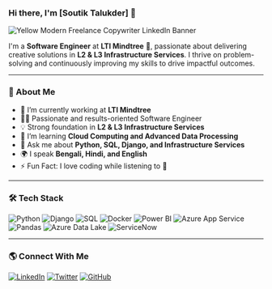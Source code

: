 ### Hi there, I'm [Soutik Talukder] 👋
 
![Yellow Modern Freelance Copywriter LinkedIn Banner](https://github.com/user-attachments/assets/fac3aee8-2b62-4a1e-baa8-2926361640b8)

 
I'm a **Software Engineer** at **LTI Mindtree** 🚀, passionate about delivering creative solutions in **L2 & L3 Infrastructure Services**. I thrive on problem-solving and continuously improving my skills to drive impactful outcomes.
 
---
 
### 🚀 About Me
- 🔭 I’m currently working at **LTI Mindtree**
- 👨‍💻 Passionate and results-oriented Software Engineer
- 💡 Strong foundation in **L2 & L3 Infrastructure Services**
- 🌱 I’m learning **Cloud Computing and Advanced Data Processing**
- 💬 Ask me about **Python, SQL, Django, and Infrastructure Services**
- 🌍 I speak **Bengali, Hindi, and English**
- ⚡ Fun Fact: I love coding while listening to 🎵
 
---
 
### 🛠️ Tech Stack
 
![Python](https://img.shields.io/badge/Python-3776AB?style=for-the-badge&logo=python&logoColor=white)
![Django](https://img.shields.io/badge/Django-092E20?style=for-the-badge&logo=django&logoColor=white)
![SQL](https://img.shields.io/badge/SQL-4479A1?style=for-the-badge&logo=postgresql&logoColor=white)
![Docker](https://img.shields.io/badge/Docker-2496ED?style=for-the-badge&logo=docker&logoColor=white)
![Power BI](https://img.shields.io/badge/Power_BI-F2C811?style=for-the-badge&logo=powerbi&logoColor=black)
![Azure App Service](https://img.shields.io/badge/Azure_App_Service-0078D4?style=for-the-badge&logo=microsoftazure&logoColor=white)
![Pandas](https://img.shields.io/badge/Pandas-150458?style=for-the-badge&logo=pandas&logoColor=white)
![Azure Data Lake](https://img.shields.io/badge/Azure_Data_Lake-0078D4?style=for-the-badge&logo=microsoftazure&logoColor=white)
![ServiceNow](https://img.shields.io/badge/ServiceNow-5cb85c?style=for-the-badge&logo=servicenow&logoColor=white)
 
---
  
### 🌎 Connect With Me
[![LinkedIn](https://img.shields.io/badge/LinkedIn-0077B5?style=for-the-badge&logo=linkedin&logoColor=white)](https://www.linkedin.com/in/YourLinkedInUsername/)
[![Twitter](https://img.shields.io/badge/Twitter-1DA1F2?style=for-the-badge&logo=twitter&logoColor=white)](https://twitter.com/YourTwitterUsername)
[![GitHub](https://img.shields.io/badge/GitHub-181717?style=for-the-badge&logo=github&logoColor=white)](https://github.com/Soutik797)

